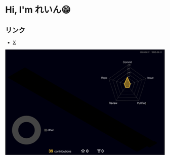 # Hi, I'm **れいん😁**

## リンク

- [X](https://x.com/RaIn_22da)

![](./profile-3d-contrib/profile-night-rainbow.svg)
